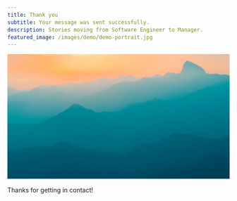 ```yaml
---
title: Thank you
subtitle: Your message was sent successfully.
description: Stories moving from Software Engineer to Manager.
featured_image: /images/demo/demo-portrait.jpg
---
```


![](/images/about-header.jpg)

Thanks for getting in contact!